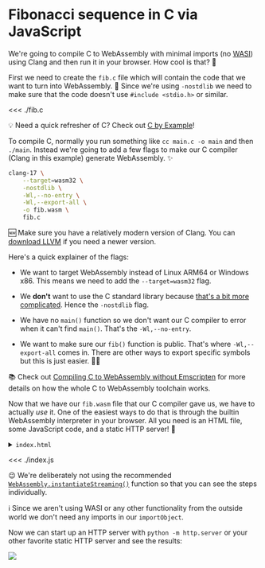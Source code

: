 # Fibonacci sequence in C via JavaScript

<OpenInGitHubCodespacesButton slug="fib-c-js" />

We're going to compile C to WebAssembly with minimal imports (no [WASI](https://wasi.dev/)) using Clang and then run it in your browser. How cool is that? 🤩

First we need to create the `fib.c` file which will contain the code that we want to turn into WebAssembly. 🛑 Since we're using `-nostdlib` we need to make sure that the code doesn't use `#include <stdio.h>` or similar.

<<< ./fib.c

💡 Need a quick refresher of C? Check out [C by Example](https://www.cbyexample.com/)!

To compile C, normally you run something like `cc main.c -o main` and then `./main`. Instead we're going to add a few flags to make our C compiler (Clang in this example) generate WebAssembly. ✨

```sh
clang-17 \
    --target=wasm32 \
    -nostdlib \
    -Wl,--no-entry \
    -Wl,--export-all \
    -o fib.wasm \
    fib.c
```

🆕 Make sure you have a relatively modern version of Clang. You can [download LLVM](https://releases.llvm.org/download.html) if you need a newer version.

Here's a quick explainer of the flags:

- We want to target WebAssembly instead of Linux ARM64 or Windows x86. This means we need to add the `--target=wasm32` flag.

- We **don't** want to use the C standard library because [that's a bit more complicated](#TODO). Hence the `-nostdlib` flag.

- We have no `main()` function so we don't want our C compiler to error when it can't find `main()`. That's the `-Wl,--no-entry`.

- We want to make sure our `fib()` function is public. That's where `-Wl,--export-all` comes in. There are other ways to export specific symbols but this is just easier. 🤷‍♀️

📚 Check out [Compiling C to WebAssembly without Emscripten](https://surma.dev/things/c-to-webassembly/) for more details on how the whole C to WebAssembly toolchain works.

Now that we have our `fib.wasm` file that our C compiler gave us, we have to actually _use_ it. One of the easiest ways to do that is through the builtin WebAssembly interpreter in your browser. All you need is an HTML file, some JavaScript code, and a static HTTP server! 🚀

<details><summary><code>index.html</code></summary>

<<< ./index.html

</details>

<<< ./index.js

😉 We're deliberately not using the recommended [`WebAssembly.instantiateStreaming()`](https://developer.mozilla.org/en-US/docs/WebAssembly/JavaScript_interface/instantiateStreaming_static) function so that you can see the steps individually.

ℹ Since we aren't using WASI or any other functionality from the outside world we don't need any imports in our `importObject`.

Now we can start up an HTTP server with `python -m http.server` or your other favorite static HTTP server and see the results:

![](https://i.imgur.com/4dQ8Zdm.png)
